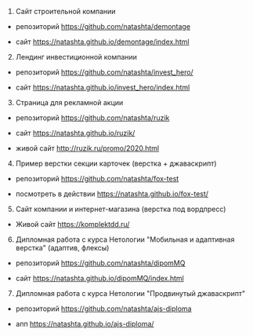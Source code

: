1. Сайт строительной компании 

* репозиторий https://github.com/natashta/demontage

* сайт https://natashta.github.io/demontage/index.html

2. Лендинг инвестиционной компании

* репозиторий https://github.com/natashta/invest_hero/

* сайт https://natashta.github.io/invest_hero/index.html

3. Страница для рекламной акции

* репозиторий https://github.com/natashta/ruzik

* сайт https://natashta.github.io/ruzik/

* живой сайт http://ruzik.ru/promo/2020.html

4. Пример верстки секции карточек (верстка + джаваскрипт)

* репозиторий https://github.com/natashta/fox-test

* посмотреть в действии https://natashta.github.io/fox-test/

5. Сайт компании и интернет-магазина (верстка под вордпресс)

* Живой сайт https://komplektdd.ru/

6. Дипломная работа с курса Нетологии "Мобильная и адаптивная верстка" (адаптив, флексы)

* репозиторий https://github.com/natashta/dipomMQ

* сайт https://natashta.github.io/dipomMQ/index.html

7. Дипломная работа с курса Нетологии "Продвинутый джаваскрипт"

* репозиторий https://github.com/natashta/ajs-diploma

* апп https://natashta.github.io/ajs-diploma/

